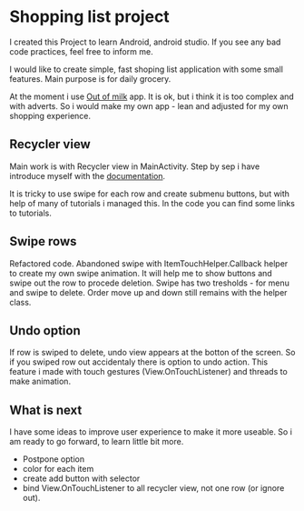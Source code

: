 # Shopping list project

I created this Project to learn Android, android studio. If you see any bad code practices, feel free to inform me.

I would like to create simple, fast shoping list application with some small features. Main purpose is for daily grocery.

At the moment i use [Out of milk](https://play.google.com/store/apps/details?id=com.capigami.outofmilk) app. It is ok, but i 
think it is too complex and with adverts. So i would make my own app - lean and adjusted for my own shopping experience.

## Recycler view

Main work is with Recycler view in MainActivity. Step by sep i have introduce myself with the 
[documentation](https://developer.android.com/guide/topics/ui/layout/recyclerview).

It is tricky to use swipe for each row and create submenu buttons, but with help of many of tutorials i managed this. In the 
code you can find some links to tutorials.

## Swipe rows

Refactored code. Abandoned swipe with ItemTouchHelper.Callback helper to create my own swipe animation. It will help me to show 
buttons and swipe out the row to procede deletion. Swipe has two tresholds - for menu and swipe to delete. Order move up and 
down still remains with the helper class.

## Undo option

If row is swiped to delete, undo view appears at the botton of the screen. So if you swiped row out accidentaly there is option 
to undo action. This feature i made with touch gestures (View.OnTouchListener) and threads to make animation.

## What is next

I have some ideas to improve user experience to make it more useable. So i am ready to go forward, to learn little bit more.

- Postpone option
- color for each item
- create add button with selector
- bind View.OnTouchListener to all recycler view, not one row (or ignore out).
